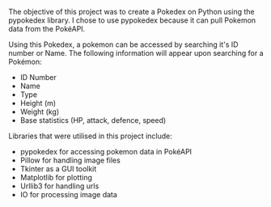 The objective of this project was to create a Pokedex on Python using the pypokedex library. 
I chose to use pypokedex because it can pull Pokemon data from the PokéAPI.

Using this Pokedex, a pokemon can be accessed by searching it's ID number or Name.
The following information will appear upon searching for a Pokémon:
- ID Number
- Name
- Type
- Height (m)
- Weight (kg)
- Base statistics (HP, attack, defence, speed)

Libraries that were utilised in this project include:
- pypokedex for accessing pokemon data in PokéAPI
- Pillow for handling image files
- Tkinter as a GUI toolkit
- Matplotlib for plotting
- Urllib3 for handling urls
- IO for processing image data
